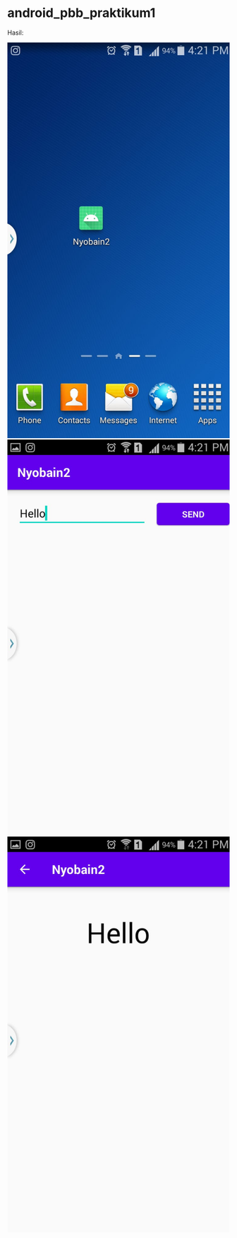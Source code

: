 # android_pbb_praktikum1

Hasil:

![Tampilan](ScreenShot/SS1.jpeg) ![](ScreenShot/SS3.jpeg) ![](ScreenShot/SS2.jpeg)
